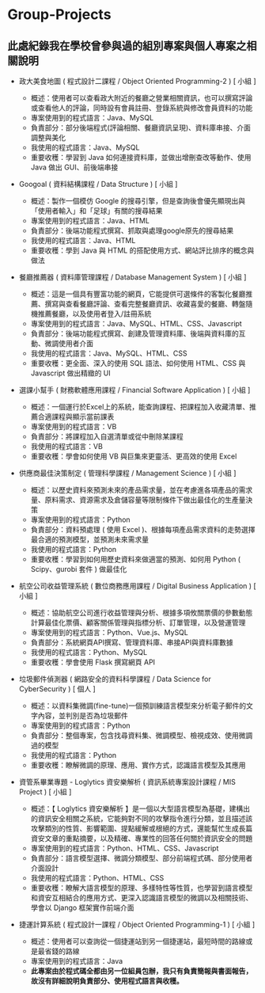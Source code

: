 # Group-Projects
## 此處紀錄我在學校曾參與過的組別專案與個人專案之相關說明

* 政大美食地圖 ( 程式設計二課程 / Object Oriented Programming-2 ) [ 小組 ]
  * 概述：使用者可以查看政大附近的餐廳之營業相關資訊，也可以撰寫評論或查看他人的評論，同時設有會員註冊、登錄系統與修改會員資料的功能
  * 專案使用到的程式語言：Java、MySQL
  * 負責部分：部分後端程式(評論相關、餐廳資訊呈現)、資料庫串接、介面調整與美化
  * 我使用的程式語言：Java、MySQL
  * 重要收穫：學習到 Java 如何連接資料庫，並做出增刪查改等動作、使用 Java 做出 GUI、前後端串接

* Googoal ( 資料結構課程 / Data Structure ) [ 小組 ]
  * 概述：製作一個模仿 Google 的搜尋引擎，但是查詢後會優先顯現出與「使用者輸入」和「足球」有關的搜尋結果
  * 專案使用到的程式語言：Java、HTML
  * 負責部分：後端功能程式撰寫、抓取與處理google原先的搜尋結果
  * 我使用的程式語言：Java、HTML
  * 重要收穫：學到 Java 與 HTML 的搭配使用方式、網站評比排序的概念與做法

* 餐廳推薦器 ( 資料庫管理課程 / Database Management System ) [ 小組 ]
  * 概述：這是一個具有豐富功能的網頁，它能提供可選條件的客製化餐廳推薦、撰寫與查看餐廳評論、查看完整餐廳資訊、收藏喜愛的餐廳、轉盤隨機推薦餐廳，以及使用者登入/註冊系統
  * 專案使用到的程式語言：Java、MySQL、HTML、CSS、Javascript
  * 負責部分：後端功能程式撰寫、創建及管理資料庫、後端與資料庫的互動、微調使用者介面
  * 我使用的程式語言：Java、MySQL、HTML、CSS
  * 重要收穫：更全面、深入的使用 SQL 語法、如何使用 HTML、CSS 與 Javascript 做出精緻的 UI

* 選課小幫手 ( 財務軟體應用課程 / Financial Software Application ) [ 小組 ]
  * 概述：一個運行於Excel上的系統，能查詢課程、把課程加入收藏清單、推薦合適課程與顯示當前課表
  * 專案使用到的程式語言：VB
  * 負責部分：將課程加入自選清單或從中刪除某課程
  * 我使用的程式語言：VB
  * 重要收穫：學會如何使用 VB 與巨集來更靈活、更高效的使用 Excel

* 供應商最佳決策制定 ( 管理科學課程 / Management Science ) [ 小組 ]
  * 概述：以歷史資料來預測未來的產品需求量，並在考慮進各項產品的需求量、原料需求、資源需求及倉儲容量等限制條件下做出最佳化的生產量決策
  * 專案使用到的程式語言：Python
  * 負責部分：資料預處理 ( 使用 Excel )、根據每項產品需求資料的走勢選擇最合適的預測模型，並預測未來需求量
  * 我使用的程式語言：Python
  * 重要收穫：學習到如何用歷史資料來做適當的預測、如何用 Python ( Scipy、gurobi 套件 ) 做最佳化

* 航空公司收益管理系統 ( 數位商務應用課程 / Digital Business Application ) [ 小組 ]
  * 概述：協助航空公司進行收益管理與分析、根據多項攸關票價的參數動態計算最佳化票價、顧客關係管理與指標分析、訂單管理，以及營運管理
  * 專案使用到的程式語言：Python、Vue.js、MySQL
  * 負責部分：系統網頁API撰寫、管理資料庫、串接API與資料庫數據
  * 我使用的程式語言：Python、MySQL
  * 重要收穫：學會使用 Flask 撰寫網頁 API

* 垃圾郵件偵測器 ( 網路安全的資料科學課程 / Data Science for CyberSecurity ) [ 個人 ]
  * 概述：以資料集微調(fine-tune)一個預訓練語言模型來分析電子郵件的文字內容，並判別是否為垃圾郵件
  * 專案使用到的程式語言：Python
  * 負責部分：整個專案，包含找尋資料集、微調模型、檢視成效、使用微調過的模型
  * 我使用的程式語言：Python
  * 重要收穫：瞭解微調的原理、應用、實作方式，認識語言模型及其應用

* 資管系畢業專題 - Loglytics 資安樂解析 ( 資訊系統專案設計課程 / MIS Project ) [ 小組 ]
  * 概述：【 Loglytics 資安樂解析 】是一個以大型語言模型為基礎，建構出的資訊安全相關之系統，它能夠對不同的攻擊指令進行分類，並且描述該攻擊類別的性質、影響範圍、提點緩解或根絕的方式，還能幫忙生成長篇資安文章的重點摘要，以及精確、專業性的回答任何關於資訊安全的問題
  * 專案使用到的程式語言：Python、HTML、CSS、Javascript
  * 負責部分：語言模型選擇、微調分類模型、部分前端程式碼、部分使用者介面設計
  * 我使用的程式語言：Python、HTML、CSS
  * 重要收穫：瞭解大語言模型的原理、多樣特性等性質，也學習到語言模型和資安互相結合的應用方式、更深入認識語言模型的微調以及相關技術、學會以 Django 框架實作前端介面

* 捷運計算系統 ( 程式設計一課程 / Object Oriented Programming-1 ) [ 小組 ]
  * 概述：使用者可以查詢從一個捷運站到另一個捷運站，最短時間的路線或是最省錢的路線
  * 專案使用到的程式語言：Java
  * **此專案由於程式碼全都由另一位組員包辦，我只有負責簡報與書面報告，故沒有詳細說明負責部分、使用程式語言與收穫。**
